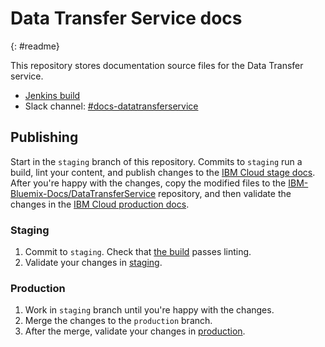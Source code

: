 # Data Transfer Service docs
{: #readme}

This repository stores documentation source files for the Data Transfer service.

- [Jenkins build](https://wcp-docs-team-jenkins.swg-devops.com/job/build/job/cloud-docs/job/DataTransferService/)
- Slack channel: [#docs-datatransferservice](https://ibm-cloudplatform.slack.com/archives/C03G7EXLTU1)

## Publishing

Start in the `staging` branch of this repository. Commits to `staging` run a build, lint your content, and publish changes to the [IBM Cloud stage docs](https://test.cloud.ibm.com/docs/infrastructure/DataTransferService). After you're happy with the changes, copy the modified files to the [IBM-Bluemix-Docs/DataTransferService](https://github.com/IBM-Bluemix-Docs/DataTransferService) repository, and then validate the changes in the [IBM Cloud production docs](https://cloud.ibm.com/docs/infrastructure/DataTransferService).

### Staging

1. Commit to `staging`. Check that [the build](https://wcp-docs-team-jenkins.swg-devops.com/job/build/job/cloud-docs/job/DataTransferService/) passes linting. 
2. Validate your changes in [staging](https://test.cloud.ibm.com/docs/DataTransferService).

### Production

1. Work in `staging` branch until you're happy with the changes. 
2. Merge the changes to the `production` branch.
3. After the merge, validate your changes in [production](https://cloud.ibm.com/docs/DataTransferService).
